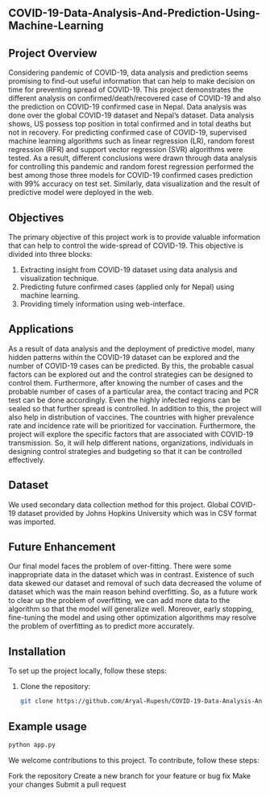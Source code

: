 ## COVID-19-Data-Analysis-And-Prediction-Using-Machine-Learning

## Project Overview

Considering pandemic of COVID-19, data analysis and prediction 
seems promising to find-out useful information that can help to make decision on time 
for preventing spread of COVID-19. This project demonstrates the different analysis on 
confirmed/death/recovered case of COVID-19 and also the prediction on COVID-19 
confirmed case in Nepal. Data analysis was done over the global COVID-19 dataset and 
Nepal’s dataset. Data analysis shows, US possess top position in total confirmed and in 
total deaths but not in recovery. For predicting confirmed case of COVID-19, supervised 
machine learning algorithms such as linear regression (LR), random forest regression 
(RFR) and support vector regression (SVR) algorithms were tested. As a result, different 
conclusions were drawn through data analysis for controlling this pandemic and random 
forest regression performed the best among those three models for COVID-19 confirmed 
cases prediction with 99% accuracy on test set. Similarly, data visualization and the result 
of predictive model were deployed in the web.


## Objectives 

The primary objective of this project work is to provide valuable information that can 
help to control the wide-spread of COVID-19. This objective is divided into three blocks:
1. Extracting insight from COVID-19 dataset using data analysis and visualization 
technique.
2. Predicting future confirmed cases (applied only for Nepal) using machine 
learning.
3. Providing timely information using web-interface.

## Applications

As a result of data analysis and the deployment of predictive model, many hidden patterns 
within the COVID-19 dataset can be explored and the number of COVID-19 cases can 
be predicted. By this, the probable casual factors can be explored out and the control 
strategies can be designed to control them. Furthermore, after knowing the number of 
cases and the probable number of cases of a particular area, the contact tracing and PCR 
test can be done accordingly. Even the highly infected regions can be sealed so that 
further spread is controlled. In addition to this, the project will also help in distribution 
of vaccines. The countries with higher prevalence rate and incidence rate will be 
prioritized for vaccination. Furthermore, the project will explore the specific factors that 
are associated with COVID-19 transmission. So, it will help different nations, 
organizations, individuals in designing control strategies and budgeting so that it can be 
controlled effectively.


## Dataset

We used secondary data collection method for this project. Global COVID-19 dataset 
provided by Johns Hopkins University which was in CSV format was imported.


## Future Enhancement

Our final model faces the problem of over-fitting. There were some inappropriate data in the dataset which was in contrast. Existence of such data skewed our dataset and removal of such data decreased 
the volume of dataset which was the main reason behind overfitting.
So, as a future work to clear up the problem of overfitting, we can add more data to the 
algorithm so that the model will generalize well. Moreover, early stopping, fine-tuning 
the model and using other optimization algorithms may resolve the problem of overfitting
as to predict more accurately.


## Installation

To set up the project locally, follow these steps:

1. Clone the repository:
   ```bash
   git clone https://github.com/Aryal-Rupesh/COVID-19-Data-Analysis-And-Prediction-Using-Machine-Learning.git  


## Example usage
```bash 
python app.py
```
We welcome contributions to this project. To contribute, follow these steps:

Fork the repository
Create a new branch for your feature or bug fix
Make your changes
Submit a pull request


